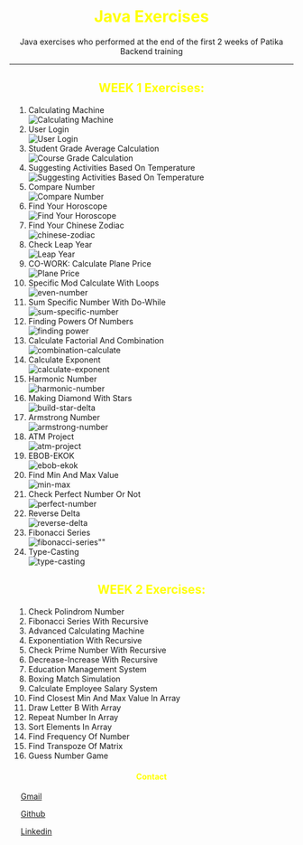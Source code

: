 <div style="text-align:center;"> 
<h1 style="text-align:center; color: yellow"> Java Exercises </h1> 
<p style="text-align:center;"> Java exercises who  performed at the end of the first 2 weeks of Patika Backend training </p>
</div>

---

<div style="margin:10px;">
<h2 style="text-align:center; color: yellow"> WEEK 1 Exercises: </h2>
<ol> 
<li> Calculating Machine </li>
 <img src="https://raw.githubusercontent.com/ferhatseker180/PatikaJavaExercises/master/src/week1/Week1_Project_Images/calculating%20machine.PNG" alt="Calculating Machine">
<li> User Login </li>
 <img src="https://raw.githubusercontent.com/ferhatseker180/PatikaJavaExercises/master/src/week1/Week1_Project_Images/userlogin.PNG" alt="User Login">
<li> Student Grade Average Calculation </li>
 <img src="https://raw.githubusercontent.com/ferhatseker180/PatikaJavaExercises/master/src/week1/Week1_Project_Images/course-grade-calculation.PNG" alt="Course Grade Calculation">
<li> Suggesting Activities Based On Temperature </li>
 <img src="https://raw.githubusercontent.com/ferhatseker180/PatikaJavaExercises/master/src/week1/Week1_Project_Images/activity-by-temperature.PNG" alt="Suggesting Activities Based On Temperature">
<li> Compare Number </li>
 <img src="https://raw.githubusercontent.com/ferhatseker180/PatikaJavaExercises/master/src/week1/Week1_Project_Images/compare-number.PNG" alt="Compare Number">
<li> Find Your Horoscope </li>
 <img src="https://raw.githubusercontent.com/ferhatseker180/PatikaJavaExercises/master/src/week1/Week1_Project_Images/horoscope.PNG" alt="Find Your Horoscope">
<li> Find Your Chinese Zodiac </li>
<img src="https://raw.githubusercontent.com/ferhatseker180/PatikaJavaExercises/master/src/week1/Week1_Project_Images/chinese-zodiac.PNG" alt="chinese-zodiac">
<li> Check Leap Year </li>
<img src="https://raw.githubusercontent.com/ferhatseker180/PatikaJavaExercises/master/src/week1/Week1_Project_Images/leap-year.PNG" alt="Leap Year">
<li> CO-WORK: Calculate Plane Price </li>
 <img src="https://raw.githubusercontent.com/ferhatseker180/PatikaJavaExercises/master/src/week1/Week1_Project_Images/plane-price.PNG" alt="Plane Price">
<li> Specific Mod Calculate With Loops </li>
 <img src="https://raw.githubusercontent.com/ferhatseker180/PatikaJavaExercises/master/src/week1/Week1_Project_Images/find-even-number.PNG" alt="even-number">
<li> Sum Specific Number With Do-While </li>
 <img src="https://raw.githubusercontent.com/ferhatseker180/PatikaJavaExercises/master/src/week1/Week1_Project_Images/sum-specific-number.PNG" alt="sum-specific-number">
<li> Finding Powers Of Numbers </li>
 <img src="https://raw.githubusercontent.com/ferhatseker180/PatikaJavaExercises/master/src/week1/Week1_Project_Images/multiples-of-number.PNG" alt="finding power">
<li> Calculate Factorial And Combination </li>
 <img src="https://raw.githubusercontent.com/ferhatseker180/PatikaJavaExercises/master/src/week1/Week1_Project_Images/combination-calculate.PNG" alt="combination-calculate">
<li> Calculate Exponent </li>
 <img src="https://raw.githubusercontent.com/ferhatseker180/PatikaJavaExercises/master/src/week1/Week1_Project_Images/calculate-exponent.PNG" alt="calculate-exponent">
<li> Harmonic Number </li>
 <img src="https://raw.githubusercontent.com/ferhatseker180/PatikaJavaExercises/master/src/week1/Week1_Project_Images/harmonic-number.PNG" alt="harmonic-number">
<li> Making Diamond With Stars </li>
 <img src="https://raw.githubusercontent.com/ferhatseker180/PatikaJavaExercises/master/src/week1/Week1_Project_Images/build-star-delta.PNG" alt="build-star-delta">
<li> Armstrong Number </li>
 <img src="https://raw.githubusercontent.com/ferhatseker180/PatikaJavaExercises/master/src/week1/Week1_Project_Images/armstrong-number.PNG" alt="armstrong-number">
<li> ATM Project </li>
 <img src="https://raw.githubusercontent.com/ferhatseker180/PatikaJavaExercises/master/src/week1/Week1_Project_Images/atm-project.PNG" alt="atm-project">
<li> EBOB-EKOK </li>
 <img src="https://raw.githubusercontent.com/ferhatseker180/PatikaJavaExercises/master/src/week1/Week1_Project_Images/ebob-ekok.PNG" alt="ebob-ekok">
<li> Find Min And Max Value </li>
 <img src="https://raw.githubusercontent.com/ferhatseker180/PatikaJavaExercises/master/src/week1/Week1_Project_Images/min-max.PNG" alt="min-max">
<li> Check Perfect Number Or Not </li>
 <img src="https://raw.githubusercontent.com/ferhatseker180/PatikaJavaExercises/master/src/week1/Week1_Project_Images/perfect-number.PNG" alt="perfect-number">
<li> Reverse Delta </li>
 <img src="https://raw.githubusercontent.com/ferhatseker180/PatikaJavaExercises/master/src/week1/Week1_Project_Images/reverse-delta.PNG" alt="reverse-delta">
<li> Fibonacci Series </li>
 <img src="https://raw.githubusercontent.com/ferhatseker180/PatikaJavaExercises/master/src/week1/Week1_Project_Images/fibonacci-series.PNG" alt=fibonacci-series"">
<li> Type-Casting </li>
 <img src="https://raw.githubusercontent.com/ferhatseker180/PatikaJavaExercises/master/src/week1/Week1_Project_Images/type-casting.PNG" alt="type-casting">
</ol>
 </div>

<div style="margin:10px;">
<h2 style="text-align:center; color: yellow"> WEEK 2 Exercises: </h2>
<ol> 
<li> Check Polindrom Number </li>
<li> Fibonacci Series With Recursive </li>
<li> Advanced Calculating Machine </li>
<li> Exponentiation With Recursive </li>
<li> Check Prime Number With Recursive </li>
<li> Decrease-Increase With Recursive </li>
<li> Education Management System </li>
<li> Boxing Match Simulation </li>
<li> Calculate Employee Salary System </li>
<li> Find Closest Min And Max Value In Array </li>
<li> Draw Letter B With Array </li>
<li> Repeat Number In Array </li>
<li> Sort Elements In Array </li>
<li> Find Frequency Of Number </li>
<li> Find Transpoze Of Matrix </li>
<li> Guess Number Game </li>
</ol>
 </div>


<div style="margin:20px">
<h4 style="text-align:center; color: yellow"> Contact </h4> 
<p> <a href="ferhatseker180@gmail.com"> Gmail </a>  </p> 
<p> <a href="https://github.com/ferhatseker180"> Github  </a> </p> 
<p> <a href="https://www.linkedin.com/in/ferhat-%C5%9Feker-2410571a4/"> Linkedin </a> </p> 
 </div>

